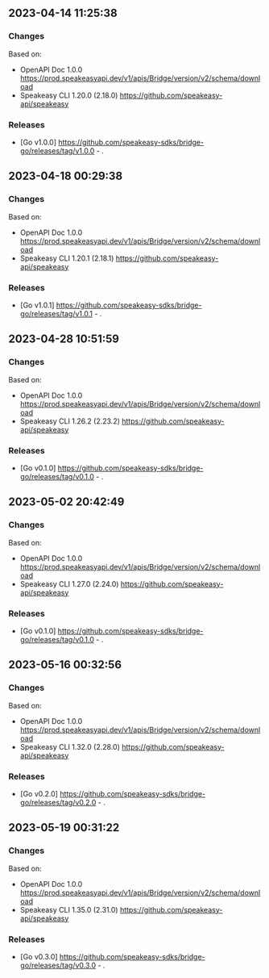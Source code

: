 

## 2023-04-14 11:25:38
### Changes
Based on:
- OpenAPI Doc 1.0.0 https://prod.speakeasyapi.dev/v1/apis/Bridge/version/v2/schema/download
- Speakeasy CLI 1.20.0 (2.18.0) https://github.com/speakeasy-api/speakeasy
### Releases
- [Go v1.0.0] https://github.com/speakeasy-sdks/bridge-go/releases/tag/v1.0.0 - .

## 2023-04-18 00:29:38
### Changes
Based on:
- OpenAPI Doc 1.0.0 https://prod.speakeasyapi.dev/v1/apis/Bridge/version/v2/schema/download
- Speakeasy CLI 1.20.1 (2.18.1) https://github.com/speakeasy-api/speakeasy
### Releases
- [Go v1.0.1] https://github.com/speakeasy-sdks/bridge-go/releases/tag/v1.0.1 - .

## 2023-04-28 10:51:59
### Changes
Based on:
- OpenAPI Doc 1.0.0 https://prod.speakeasyapi.dev/v1/apis/Bridge/version/v2/schema/download
- Speakeasy CLI 1.26.2 (2.23.2) https://github.com/speakeasy-api/speakeasy
### Releases
- [Go v0.1.0] https://github.com/speakeasy-sdks/bridge-go/releases/tag/v0.1.0 - .

## 2023-05-02 20:42:49
### Changes
Based on:
- OpenAPI Doc 1.0.0 https://prod.speakeasyapi.dev/v1/apis/Bridge/version/v2/schema/download
- Speakeasy CLI 1.27.0 (2.24.0) https://github.com/speakeasy-api/speakeasy
### Releases
- [Go v0.1.0] https://github.com/speakeasy-sdks/bridge-go/releases/tag/v0.1.0 - .

## 2023-05-16 00:32:56
### Changes
Based on:
- OpenAPI Doc 1.0.0 https://prod.speakeasyapi.dev/v1/apis/Bridge/version/v2/schema/download
- Speakeasy CLI 1.32.0 (2.28.0) https://github.com/speakeasy-api/speakeasy
### Releases
- [Go v0.2.0] https://github.com/speakeasy-sdks/bridge-go/releases/tag/v0.2.0 - .

## 2023-05-19 00:31:22
### Changes
Based on:
- OpenAPI Doc 1.0.0 https://prod.speakeasyapi.dev/v1/apis/Bridge/version/v2/schema/download
- Speakeasy CLI 1.35.0 (2.31.0) https://github.com/speakeasy-api/speakeasy
### Releases
- [Go v0.3.0] https://github.com/speakeasy-sdks/bridge-go/releases/tag/v0.3.0 - .